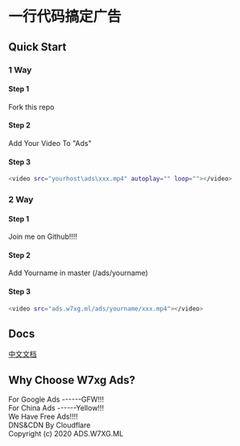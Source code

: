 # 一行代码搞定广告
## Quick Start
### 1 Way
#### Step 1
Fork this repo
#### Step 2
Add Your Video To "Ads"
#### Step 3
``` bash
<video src="yourhost\ads\xxx.mp4" autoplay="" loop=""></video>
```
### 2 Way
#### Step 1
Join me on Github!!!!
#### Step 2
Add Yourname in master (/ads/yourname)
#### Step 3
``` bash
<video src="ads.w7xg.ml/ads/yourname/xxx.mp4"></video>
```
## Docs
[中文文档](https://github.com/w7xg/Ads/blob/main/README_CN.MD)<br/>
## Why Choose W7xg Ads?
For Google Ads ------GFW!!!<br/>
For China Ads ------Yellow!!!<br/>
We Have Free Ads!!!!<br/>
DNS&CDN By Cloudflare<br/>
Copyright (c) 2020 ADS.W7XG.ML

